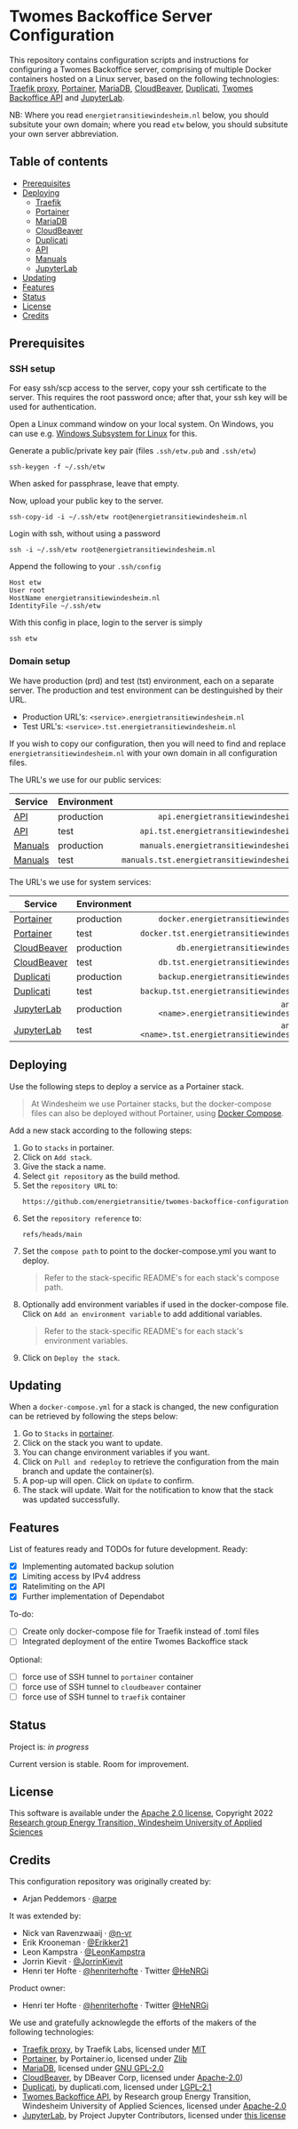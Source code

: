 # Twomes Backoffice Server Configuration

This repository contains configuration scripts and instructions for configuring a Twomes Backoffice server, comprising of multiple Docker containers hosted on a Linux server, based on the following technologies: [Traefik proxy](https://traefik.io/traefik/), [Portainer](https://www.portainer.io/), [MariaDB](https://mariadb.org/), [CloudBeaver](https://cloudbeaver.io/), [Duplicati](https://www.duplicati.com/), [Twomes Backoffice API](https://github.com/energietransitie/twomes-backoffice-api) and [JupyterLab](https://jupyter.org/).

NB: Where you read `energietransitiewindesheim.nl` below, you should subsitute your own domain; where you read `etw` below, you should subsitute your own server abbreviation. 

## Table of contents
* [Prerequisites](#prerequisites)
* [Deploying](#deploying)
    * [Traefik](./traefik/README.md)
    * [Portainer](./portainer/README.md)
    * [MariaDB](./mariadb/README.md)
    * [CloudBeaver](./cloudbeaver/README.md)
    * [Duplicati](./duplicati/README.md)
    * [API](./api/README.md)
    * [Manuals](./manuals/README.md)
    * [JupyterLab](./jupyter/README.md)
* [Updating](#updating)
* [Features](#features)
* [Status](#status)
* [License](#license)
* [Credits](#credits)

## Prerequisites

### SSH setup

For easy ssh/scp access to the server, copy your ssh certificate to
the server. This requires the root password once; after that, your
ssh key will be used for authentication.

Open a Linux command window on your local system. On Windows, you can use e.g. [Windows Subsystem for Linux](https://en.wikipedia.org/wiki/Windows_Subsystem_for_Linux) for this. 

Generate a public/private key pair (files `.ssh/etw.pub` and `.ssh/etw`)
```shell
ssh-keygen -f ~/.ssh/etw
```

When asked for passphrase, leave that empty.

Now, upload your public key to the server.
```shell
ssh-copy-id -i ~/.ssh/etw root@energietransitiewindesheim.nl
```

Login with ssh, without using a password
```shell
ssh -i ~/.ssh/etw root@energietransitiewindesheim.nl
```

Append the following to your `.ssh/config`
```text
Host etw
User root
HostName energietransitiewindesheim.nl
IdentityFile ~/.ssh/etw
```

With this config in place, login to the server is simply
```shell
ssh etw
```

### Domain setup

We have production (prd) and test (tst) environment, each on a separate server. The production and test environment can be destinguished by their URL.
- Production URL's: `<service>.energietransitiewindesheim.nl`
- Test URL's: `<service>.tst.energietransitiewindesheim.nl`

If you wish to copy our configuration, then you will need to find and replace `energietransitiewindesheim.nl` with your own domain in all configuration files.

The URL's we use for our public services:

| Service                        | Environment |                                         URL |
| ------------------------------ | ----------- | ------------------------------------------: |
| [API](./api/README.md)         | production  |         `api.energietransitiewindesheim.nl` |
| [API](./api/README.md)         | test        |     `api.tst.energietransitiewindesheim.nl` |
| [Manuals](./manuals/README.md) | production  |     `manuals.energietransitiewindesheim.nl` |
| [Manuals](./manuals/README.md) | test        | `manuals.tst.energietransitiewindesheim.nl` |

The URL's we use for system services:

| Service                                | Environment |                                                 URL |
| -------------------------------------- | ----------- | --------------------------------------------------: |
| [Portainer](./portainer/README.md)     | production  |              `docker.energietransitiewindesheim.nl` |
| [Portainer](./portainer/README.md)     | test        |          `docker.tst.energietransitiewindesheim.nl` |
| [CloudBeaver](./cloudbeaver/README.md) | production  |                  `db.energietransitiewindesheim.nl` |
| [CloudBeaver](./cloudbeaver/README.md) | test        |              `db.tst.energietransitiewindesheim.nl` |
| [Duplicati](./duplicati/README.md)     | production  |              `backup.energietransitiewindesheim.nl` |
| [Duplicati](./duplicati/README.md)     | test        |          `backup.tst.energietransitiewindesheim.nl` |
| [JupyterLab](./jupyter/README.md)      | production  |     `analysis-<name>.energietransitiewindesheim.nl` |
| [JupyterLab](./jupyter/README.md)      | test        | `analysis-<name>.tst.energietransitiewindesheim.nl` |

## Deploying

Use the following steps to deploy a service as a Portainer stack. 
> At Windesheim we use Portainer stacks, but the docker-compose files can also be deployed without Portainer, using [Docker Compose](https://docs.docker.com/get-started/08_using_compose/#run-the-application-stack).

Add a new stack according to the following steps:
1. Go to `stacks` in portainer.
2. Click on `Add stack`.
3. Give the stack a name.
4. Select `git repository` as the build method.
5. Set the `repository URL` to: 
    ```
    https://github.com/energietransitie/twomes-backoffice-configuration
    ```
6. Set the `repository reference` to:
    ```
    refs/heads/main
    ```
7. Set the `compose path` to point to the docker-compose.yml you want to deploy.
    > Refer to the stack-specific README's for each stack's compose path.
8. Optionally add environment variables if used in the docker-compose file. Click on `Add an environment variable` to add additional variables.
    > Refer to the stack-specific README's for each stack's environment variables.
9. Click on `Deploy the stack`.

## Updating

When a `docker-compose.yml` for a stack is changed, the new configuration can be retrieved by following the steps below:

1. Go to `Stacks` in [portainer](https://docker.energietransitiewindesheim.nl).
2. Click on the stack you want to update.
3. You can change environment variables if you want.
4. Click on `Pull and redeploy` to retrieve the configuration from the main branch and update the container(s).
5. A pop-up will open. Click on `Update` to confirm.
6. The stack will update. Wait for the notification to know that the stack was updated successfully.

## Features
List of features ready and TODOs for future development. Ready:

- [x] Implementing automated backup solution
- [x] Limiting access by IPv4 address
- [x] Ratelimiting on the API
- [x] Further implementation of Dependabot

To-do:
- [ ] Create only docker-compose file for Traefik instead of .toml files
- [ ] Integrated deployment of the entire Twomes Backoffice stack

Optional:
- [ ] force use of SSH tunnel to `portainer` container
- [ ] force use of SSH tunnel to `cloudbeaver` container
- [ ] force use of SSH tunnel to `traefik` container

## Status
Project is: _in progress_

Current version is stable. Room for improvement.

## License

This software is available under the [Apache 2.0 license](./LICENSE), 
Copyright 2022 [Research group Energy Transition, Windesheim University of 
Applied Sciences](https://windesheim.nl/energietransitie) 

## Credits
  
This configuration repository was originally created by:
* Arjan Peddemors · [@arpe](https://github.com/arpe)

It was extended by:
* Nick van Ravenzwaaij · [@n-vr](https://github.com/n-vr)
* Erik Krooneman · [@Erikker21](https://github.com/Erikker21)
* Leon Kampstra · [@LeonKampstra](https://github.com/LeonKampstra)
* Jorrin Kievit · [@JorrinKievit](https://github.com/JorrinKievit)
* Henri ter Hofte · [@henriterhofte](https://github.com/henriterhofte) · Twitter [@HeNRGi](https://twitter.com/HeNRGi)
  
Product owner:
* Henri ter Hofte · [@henriterhofte](https://github.com/henriterhofte) · Twitter [@HeNRGi](https://twitter.com/HeNRGi)

We use and gratefully acknowlegde the efforts of the makers of the following technologies:
* [Traefik proxy](https://github.com/traefik/traefik), by Traefik Labs, licensed under [MIT](https://github.com/traefik/traefik/blob/master/LICENSE.md)
* [Portainer](https://github.com/portainer/portainer), by Portainer.io, licensed under [Zlib](https://github.com/portainer/portainer/blob/develop/LICENSE)
* [MariaDB](https://github.com/MariaDB/server), licensed under [GNU GPL-2.0](https://github.com/MariaDB/server/blob/10.9/COPYING)
* [CloudBeaver](https://github.com/dbeaver/cloudbeaver), by DBeaver Corp, licensed under [Apache-2.0](https://github.com/dbeaver/cloudbeaver/blob/devel/LICENSE))
* [Duplicati](https://github.com/duplicati/duplicati), by duplicati.com, licensed under [LGPL-2.1](https://github.com/duplicati/duplicati/blob/master/LICENSE.txt)
* [Twomes Backoffice API](https://github.com/energietransitie/twomes-backoffice-api), by Research group Energy Transition, Windesheim University of 
Applied Sciences, licensed under [Apache-2.0](https://github.com/energietransitie/twomes-backoffice-api/blob/main/LICENSE)
* [JupyterLab](https://github.com/jupyterlab/jupyterlab), by Project Jupyter Contributors, licensed under [this license](https://github.com/jupyterlab/jupyterlab/blob/master/LICENSE)
